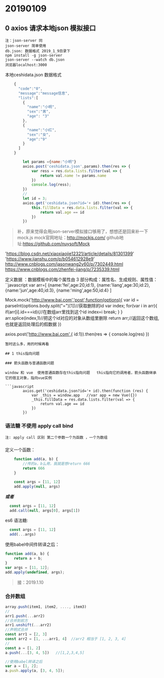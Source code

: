 # 20190109

## 0 axios 请求本地json 模拟接口
    注：json-server 同
    json-server 简单使用
    db.json: 数据格式 2019_1_9目录下
    npm install -g json-server
    json-server --watch db.json
    浏览器localhost:3000

本地ceshidata.json 数据格式
```javascript
    {
      "code":"0",
      "message":"message信息",
      "lists":[
        {
          "name":"小明",
          "sex":"男",
          "age": "3"
        },
        {
          "name":"小红",
          "sex":"女",
          "age":"9"
        }
      ]
    }
```

```javascript
        let params ={name:"小明"}
        axios.post('ceshidata.json',params).then(res => {
            var ress = res.data.lists.filter(val => {
                return val.name != params.name
            })
            console.log(ress);
        })
        //
        let id = 3;
        axios.get('ceshidata.json?id='+ id).then(res => {
            this.fillData = res.data.lists.filter(val => {
                return val.age == id
            })
        })
```

>补，原来觉得会用json-server模拟接口够用了，想想还是回来补一下mock.js
mock官网地址：http://mockjs.com/
github地址:https://github.com/nuysoft/Mock

'https://blog.csdn.net/xiaoxiaojie12321/article/details/81301399'
'https://www.jianshu.com/p/b054612928e9'
http://www.cnblogs.com/jasonwang2y60/p/7302449.html
https://www.cnblogs.com/zhenfei-jiang/p/7235339.html

定义数据 ：数据模板中的每个属性由 3 部分构成：属性名、生成规则、属性值：
``javascript
var arr=[
    {name:'fei',age:20,id:1},
    {name:'liang',age:30,id:2},
    {name:'jun',age:40,id:3},
    {name:'ming',age:50,id:4}
]

Mock.mock('http://www.bai.com','post',function(options){
    var id = parseInt(options.body.split("=")[1])//获取删除的id
    var index;
    for(var i in arr){
        if(arr[i].id===id){//在数组arr里找到这个id
            index=i
            break;
        }
    }
    arr.splice(index,1)//把这个id对应的对象从数组里删除
    return arr;//返回这个数组,也就是返回处理后的假数据
})

axios.post('http://www.bai.com',{ id:1}).then(res => {
    console.log(res)
})
```
暂时这么多，用的时候再看

## 1 this指向问题

### 箭头函数与普通函数问题

window 和 vue  使用普通函数存在this指向问题   this指向它的调用者，箭头函数继承它的宿主对象，指向vue实例

```javascript
        axios.get('ceshidata.json?id='+ id).then(function (res) {
            var _this = window.app   //var app = new Vue({})
            _this.fillData = res.data.lists.filter(val => {
                return val.age == id
            })
        })
```

### 语法糖 不使用 apply call bind
    注: apply call 区别 第二个参数一个为函数 ，一个为数组
###
定义一个函数：
```javascript
    function add(a, b) {
        //传的a，b么用，我就是想return 666
        return 666
    }
```

```javascript
    const args = [11, 12]
    add.apply(null, args)
```
***或者***
 ```javascript
   const args = [11, 12]
   add.call(null, args[0], args[1])
 ```

es6 语法糖:
 ```javascript
   const args = [11, 12]
   add(...args)
 ```

使用babel中间件转译之后：
```javascript
function add(a, b) {
    return a + b;
}
var args = [11, 12];
add.apply(undefined, args);
```

> 接：2019.1.10

### 合并数组

```javascript
array.push(item1, item2, ...., item3)
//
arr1.push(...arr2)
//合并到前方
arr1.unshift(...arr2)
//声明式合并
const arr1 = [2, 3]
const arr2 = [1, ...arr1, 4]  //arr2 相当于 [1, 2, 3, 4]
//
const a = [1, 2]
a.push(...[3, 4, 5])   //[1,2,3,4,5]

//使用babel转译之后
var a = [1, 2];
a.push.apply(a, [3, 4, 5]);
```
